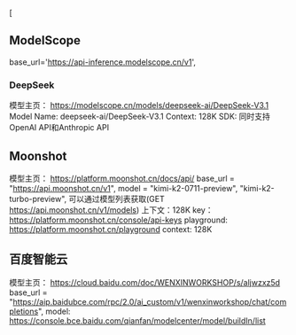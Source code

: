 [



## ModelScope
base_url='https://api-inference.modelscope.cn/v1',

### DeepSeek
模型主页： https://modelscope.cn/models/deepseek-ai/DeepSeek-V3.1
Model Name: deepseek-ai/DeepSeek-V3.1
Context: 128K
SDK: 同时支持OpenAI API和Anthropic API




## Moonshot

模型主页： https://platform.moonshot.cn/docs/api/
base_url = "https://api.moonshot.cn/v1",
model = "kimi-k2-0711-preview", "kimi-k2-turbo-preview", 可以通过模型列表获取(GET https://api.moonshot.cn/v1/models)
上下文：128K
key： https://platform.moonshot.cn/console/api-keys
playground: https://platform.moonshot.cn/playground
context: 128K


## 百度智能云

模型主页： https://cloud.baidu.com/doc/WENXINWORKSHOP/s/aljwzxz5d
base_url = "https://aip.baidubce.com/rpc/2.0/ai_custom/v1/wenxinworkshop/chat/completions",
model: https://console.bce.baidu.com/qianfan/modelcenter/model/buildIn/list
